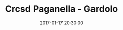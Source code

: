 ---
title: Crcsd Paganella - Gardolo
date: 2017-01-17 20:30:00
squadra-a: Crcsd Paganella
punteggio-a: 122
squadra-b: Bc Gardolo
punteggio-b: 18
partite/squadra: under-18-16-17
luogo: PALAVIS
categoria: under 18
---